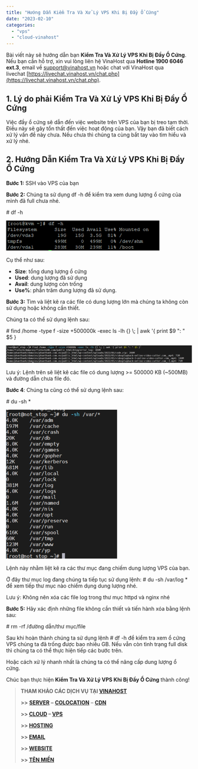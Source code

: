 ```yaml
---
title: "Hướng Dẫn Kiểm Tra Và Xử Lý VPS Khi Bị Đầy Ổ Cứng"
date: "2023-02-10"
categories: 
  - "vps"
  - "cloud-vinahost"
---
```


Bài viết này sẽ hướng dẫn bạn **Kiểm Tra Và Xử Lý VPS Khi Bị Đầy Ổ Cứng**. Nếu bạn cần hỗ trợ, xin vui lòng liên hệ VinaHost qua **Hotline 1900 6046 ext.3**, email về [support@vinahost.vn](mailto:support@vinahost.vn) hoặc chat với VinaHost qua livechat [https://livechat.vinahost.vn/chat.php](https://livechat.vinahost.vn/chat.php).

## **1\. Lý do phải Kiểm Tra Và Xử Lý VPS Khi Bị Đầy Ổ Cứng**

Việc đầy ổ cứng sẽ dẫn đến việc website trên VPS của bạn bị treo tạm thời. Điều này sẽ gây tổn thất đến việc hoạt động của bạn. Vậy bạn đã biết cách xử lý vấn đề này chưa. Nếu chưa thì chúng ta cùng bắt tay vào tìm hiểu và xử lý nhé.

## **2\. Hướng Dẫn Kiểm Tra Và Xử Lý VPS Khi Bị Đầy Ổ Cứng**

**Bước 1:** SSH vào VPS của bạn

**Bước 2:** Chúng ta sử dụng df -h để kiểm tra xem dung lượng ổ cứng của mình đã full chưa nhé.

\# df -h

![Kiểm Tra Và Xử Lý VPS Khi Bị Đầy Ổ Cứng](images/kiem-tra-va-xu-ly-vps-khi-bi-day-o-cung-1.png)

Cụ thể như sau:

- **Size**: tổng dung lượng ổ cứng
- **Used**: dung lượng đã sử dụng
- **Avail**: dung lượng còn trống
- **Use%**: phần trăm dung lượng đã sử dụng.

**Bước 3:** Tìm và liệt kê ra các file có dung lượng lớn mà chúng ta không còn sử dụng hoặc không cần thiết.

Chúng ta có thể sử dụng lệnh sau:

\# find /home -type f -size +500000k -exec ls -lh {} \\; | awk '{ print $9 ": " $5 }

![](images/kiem-tra-va-xu-ly-vps-khi-bi-day-o-cung-2.png)

Lưu ý: Lệnh trên sẽ liệt kê các file có dung lượng >= 500000 KB (~500MB) và đường dẫn chưa file đó.

**Bước 4**: Chúng ta cũng có thể sử dụng lệnh sau:

\# du -sh \*

![](images/kiem-tra-va-xu-ly-vps-khi-bi-day-o-cung-3.png)

Lệnh này nhằm liệt kê ra các thư mục đang chiếm dung lượng VPS của bạn.

Ở đây thư mục log đang chúng ta tiếp tục sử dụng lệnh: # du -sh /var/log \* để xem tiếp thư mục nào chiếm dụng dung lượng nhé.

Lưu ý: Không nên xóa các file log trong thư mục httpd và nginx nhé

**Bước 5:** Hãy xác định những file không cần thiết và tiến hành xóa bằng lệnh sau:

\# rm -rf /đường dẫn/thư mục/file

Sau khi hoàn thành chúng ta sử dụng lệnh # df -h để kiểm tra xem ổ cứng VPS chúng ta đã trống được bao nhiêu GB. Nếu vẫn còn tình trạng full disk thì chúng ta có thể thực hiện tiếp các bước trên.

Hoặc cách xử lý nhanh nhất là chúng ta có thể nâng cấp dung lượng ổ cứng.

Chúc bạn thực hiện **Kiểm Tra Và Xử Lý VPS Khi Bị Đầy Ổ Cứng** thành công!

> **THAM KHẢO CÁC DỊCH VỤ TẠI [VINAHOST](https://vinahost.vn/)**
> 
> **\>>** [**SERVER**](https://vinahost.vn/thue-may-chu-rieng/) **–** [**COLOCATION**](https://vinahost.vn/colocation.html) – [**CDN**](https://vinahost.vn/dich-vu-cdn-chuyen-nghiep)
> 
> **\>> [CLOUD](https://vinahost.vn/cloud-server-gia-re/) – [VPS](https://vinahost.vn/vps-ssd-chuyen-nghiep/)**
> 
> **\>> [HOSTING](https://vinahost.vn/wordpress-hosting)**
> 
> **\>> [EMAIL](https://vinahost.vn/email-hosting)**
> 
> **\>> [WEBSITE](http://vinawebsite.vn/)**
> 
> **\>> [TÊN MIỀN](https://vinahost.vn/ten-mien-gia-re/)**
